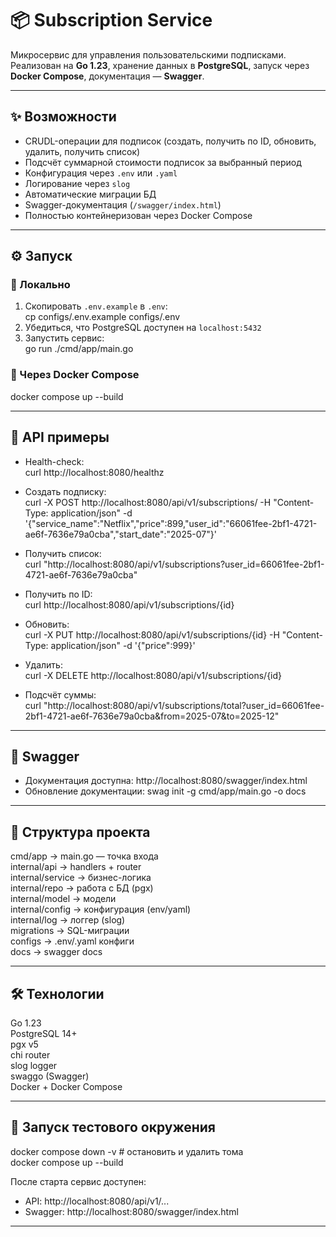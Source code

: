 # 📦 Subscription Service

Микросервис для управления пользовательскими подписками.  
Реализован на **Go 1.23**, хранение данных в **PostgreSQL**, запуск через **Docker Compose**, документация — **Swagger**.

---

## ✨ Возможности
- CRUDL-операции для подписок (создать, получить по ID, обновить, удалить, получить список)
- Подсчёт суммарной стоимости подписок за выбранный период
- Конфигурация через `.env` или `.yaml`
- Логирование через `slog`
- Автоматические миграции БД
- Swagger-документация (`/swagger/index.html`)
- Полностью контейнеризован через Docker Compose

---

## ⚙️ Запуск

### 🔹 Локально
1. Скопировать `.env.example` в `.env`:  
   cp configs/.env.example configs/.env
2. Убедиться, что PostgreSQL доступен на `localhost:5432`
3. Запустить сервис:  
   go run ./cmd/app/main.go

### 🔹 Через Docker Compose
docker compose up --build

---

## 📖 API примеры

- Health-check:  
  curl http://localhost:8080/healthz

- Создать подписку:  
  curl -X POST http://localhost:8080/api/v1/subscriptions/ -H "Content-Type: application/json" -d '{"service_name":"Netflix","price":899,"user_id":"66061fee-2bf1-4721-ae6f-7636e79a0cba","start_date":"2025-07"}'

- Получить список:  
  curl "http://localhost:8080/api/v1/subscriptions?user_id=66061fee-2bf1-4721-ae6f-7636e79a0cba"

- Получить по ID:  
  curl http://localhost:8080/api/v1/subscriptions/{id}

- Обновить:  
  curl -X PUT http://localhost:8080/api/v1/subscriptions/{id} -H "Content-Type: application/json" -d '{"price":999}'

- Удалить:  
  curl -X DELETE http://localhost:8080/api/v1/subscriptions/{id}

- Подсчёт суммы:  
  curl "http://localhost:8080/api/v1/subscriptions/total?user_id=66061fee-2bf1-4721-ae6f-7636e79a0cba&from=2025-07&to=2025-12"

---

## 📑 Swagger
- Документация доступна: http://localhost:8080/swagger/index.html
- Обновление документации: swag init -g cmd/app/main.go -o docs

---

## 📂 Структура проекта
cmd/app           → main.go — точка входа  
internal/api      → handlers + router  
internal/service  → бизнес-логика  
internal/repo     → работа с БД (pgx)  
internal/model    → модели  
internal/config   → конфигурация (env/yaml)  
internal/log      → логгер (slog)  
migrations        → SQL-миграции  
configs           → .env/.yaml конфиги  
docs              → swagger docs

---

## 🛠 Технологии
Go 1.23  
PostgreSQL 14+  
pgx v5  
chi router  
slog logger  
swaggo (Swagger)  
Docker + Docker Compose

---

## 🚀 Запуск тестового окружения
docker compose down -v   # остановить и удалить тома  
docker compose up --build

После старта сервис доступен:
- API: http://localhost:8080/api/v1/...
- Swagger: http://localhost:8080/swagger/index.html

---

